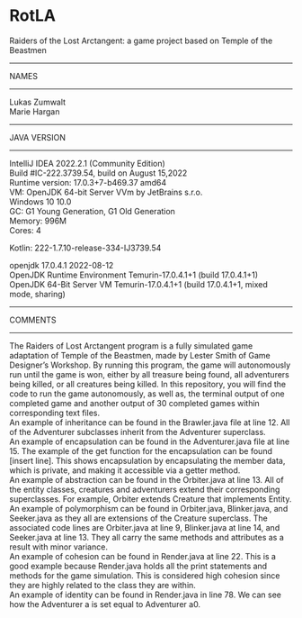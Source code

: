 # RotLA
Raiders of the Lost Arctangent: a game project based on Temple of the Beastmen

***********
NAMES
***********
Lukas Zumwalt<br>
Marie Hargan

***********
JAVA VERSION
***********
IntelliJ IDEA 2022.2.1 (Community Edition)<br>
Build #IC-222.3739.54, build on August 15,2022<br>
Runtime version: 17.0.3+7-b469.37 amd64<br>
VM: OpenJDK 64-bit Server VVm by JetBrains s.r.o.<br>
Windows 10 10.0<br>
GC: G1 Young Generation, G1 Old Generation<br>
Memory: 996M<br>
Cores: 4<br>

Kotlin: 222-1.7.10-release-334-IJ3739.54<br>

openjdk 17.0.4.1 2022-08-12 <br>
OpenJDK Runtime Environment Temurin-17.0.4.1+1 (build 17.0.4.1+1) <br>
OpenJDK 64-Bit Server VM Temurin-17.0.4.1+1 (build 17.0.4.1+1, mixed mode, sharing) <br>

***********
COMMENTS
***********
The Raiders of Lost Arctangent program is a fully simulated game adaptation of Temple of the Beastmen, made by Lester Smith of Game Designer’s Workshop. By running this program, the game will autonomously run until the game is won, either by all treasure being found, all adventurers being killed, or all creatures being killed. In this repository, you will find the code to run the game autonomously, as well as, the terminal output of one completed game and another output of 30 completed games within corresponding text files.<br>
An example of inheritance can be found in the Brawler.java file at line 12. All of the Adventurer subclasses inherit from the Adventurer superclass.<br>
An example of encapsulation can be found in the Adventurer.java file at line 15. The example of the get function for the encapsulation can be found [insert line]. This shows encapsulation by encapsulating the member data, which is private, and making it accessible via a getter method.<br>
An example of abstraction can be found in the Orbiter.java at line 13. All of the entity classes, creatures and adventurers extend their corresponding superclasses. For example, Orbiter extends Creature that implements Entity.<br>
An example of polymorphism can be found in Orbiter.java, Blinker.java, and Seeker.java as they all are extensions of the Creature superclass. The associated code lines are Orbiter.java at line 9, Blinker.java at line 14, and Seeker.java at line 13. They all carry the same methods and attributes as a result with minor variance.<br>
An example of cohesion can be found in Render.java at line 22. This is a good example because Render.java holds all the print statements and methods for the game simulation. This is considered high cohesion since they are highly related to the class they are within.<br>
An example of identity can be found in Render.java in line 78. We can see how the Adventurer a is set equal to Adventurer a0. <br>
